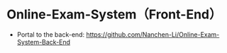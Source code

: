 # Online-Exam-System（Front-End）


+ Portal to the back-end: https://github.com/Nanchen-Li/Online-Exam-System-Back-End
